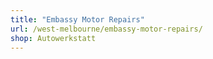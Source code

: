 ```yaml
---
title: "Embassy Motor Repairs"
url: /west-melbourne/embassy-motor-repairs/
shop: Autowerkstatt
---
```

